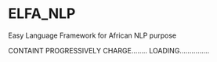 # ELFA_NLP
Easy Language Framework for African NLP purpose

CONTAINT PROGRESSIVELY CHARGE........ LOADING...............
